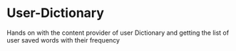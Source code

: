 # User-Dictionary
Hands on with the content provider of user Dictionary and getting the list of user saved words with their frequency
